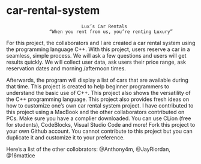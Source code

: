 # car-rental-system

                                Lux’s Car Rentals 
                    “When you rent from us, you’re renting Luxury” 


For this project, the collaborators and I are created a car rental system using the programming language C++. With this project, users reserve a car in a seamless, simple process. We will ask a few questions and users will get results quickly. 
We will collect user data, ask users their price range, ask reservation dates and morning /afternoon times.

Afterwards, the program will display a list of cars that are available during that time. This project is created to help beginner programmers to understand the basic use of C++. This project also shows the versatility of the C++ programming language. This project also provides fresh ideas on how to customize one’s own car rental system project.
I have contributed to this project using a MacBook and the other collaborators contributed on PCs. Make sure you have a complier downloaded. You can use CLion (free for students), CodeBlocks, Visual Studio Code and more! Fork this project to your own Github account.
You cannot contribute to this project but you can duplicate it and customize it to your preference. 

Here’s a list of the other collobrators: @Anthony4m, @JayRiordan, @16mattice 



